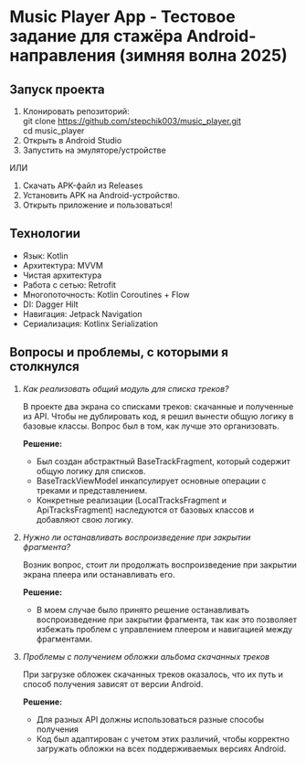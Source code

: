 # Music Player App - Тестовое задание для стажёра Android-направления (зимняя волна 2025)

## Запуск проекта
1. Клонировать репозиторий:  
      git clone https://github.com/stepchik003/music_player.git  
      cd music_player  
2. Открыть в Android Studio
3. Запустить на эмуляторе/устройстве

ИЛИ

1. Скачать APK-файл из Releases
2. Установить APK на Android-устройство.
3. Открыть приложение и пользоваться!

## Технологии
- Язык: Kotlin  
- Архитектура: MVVM
- Чистая архитектура
- Работа с сетью: Retrofit  
- Многопоточность: Kotlin Coroutines + Flow
- DI: Dagger Hilt
- Навигация: Jetpack Navigation
- Сериализация: Kotlinx Serialization

## Вопросы и проблемы, с которыми я столкнулся
1. _Как реализовать общий модуль для списка треков?_

   В проекте два экрана со списками треков: скачанные и полученные из API. Чтобы не дублировать код, я решил вынести общую логику в базовые классы. Вопрос был в том, как лучше это организовать.
   
   **Решение:**
   - Был создан абстрактный BaseTrackFragment, который содержит общую логику для списков.
   - BaseTrackViewModel инкапсулирует основные операции с треками и представлением.
   - Конкретные реализации (LocalTracksFragment и ApiTracksFragment) наследуются от базовых классов и добавляют свою логику.

2. _Нужно ли останавливать воспроизведение при закрытии фрагмента?_

   Возник вопрос, стоит ли продолжать воспроизведение при закрытии экрана плеера или останавливать его.
   
   **Решение:**
   - В моем случае было принято решение останавливать воспроизведение при закрытии фрагмента, так как это позволяет избежать проблем с управлением плеером и навигацией между фрагментами.

3. _Проблемы с получением обложки альбома скачанных треков_  

   При загрузке обложек скачанных треков оказалось, что их путь и способ получения зависят от версии Android.
   
   **Решение:**
   - Для разных API должны использоваться разные способы получения
   - Код был адаптирован с учетом этих различий, чтобы корректно загружать обложки на всех поддерживаемых версиях Android.
